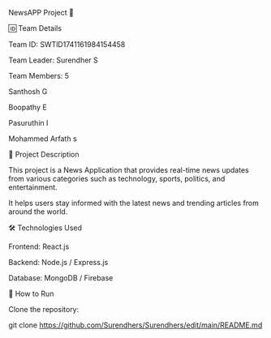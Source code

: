 NewsAPP Project 🚀

🆔 Team Details

Team ID: SWTlD1741161984154458

Team Leader: Surendher S

Team Members: 5

Santhosh G

Boopathy E

Pasuruthin I

Mohammed Arfath s

📌 Project Description

This project is a News Application that provides real-time news updates from various categories such as technology, sports, politics, and entertainment.

It helps users stay informed with the latest news and trending articles from around the world.

🛠 Technologies Used

Frontend: React.js

Backend: Node.js / Express.js

Database: MongoDB / Firebase

🚀 How to Run

Clone the repository:

git clone https://github.com/Surendhers/Surendhers/edit/main/README.md
